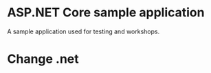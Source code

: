 # ASP.NET Core sample application
A sample application used for testing and workshops.

# Change .net
